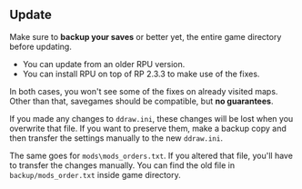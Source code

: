 ## Update

Make sure to **backup your saves** or better yet, the entire game directory before updating.

- You can update from an older RPU version.
- You can install RPU on top of RP 2.3.3 to make use of the fixes.

In both cases, you won't see some of the fixes on already visited maps. Other than that, savegames should be compatible, but **no guarantees**.

If you made any changes to `ddraw.ini`, these changes will be lost when you overwrite that file. If you want to preserve them, make a backup copy and then transfer the settings manually to the new `ddraw.ini`.

The same goes for `mods\mods_orders.txt`. If you altered that file, you'll have to transfer the changes manually. You can find the old file in `backup/mods_order.txt` inside game directory.
